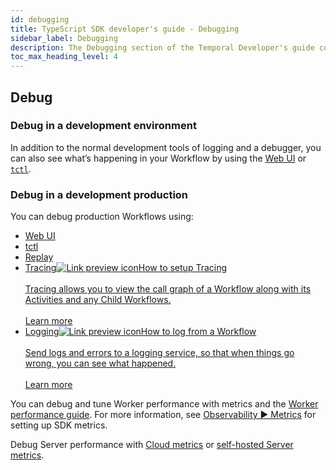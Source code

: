 ```yaml
---
id: debugging
title: TypeScript SDK developer's guide - Debugging
sidebar_label: Debugging
description: The Debugging section of the Temporal Developer's guide covers the many ways to debug your application.
toc_max_heading_level: 4
---
```


<!-- THIS FILE IS GENERATED. DO NOT EDIT THIS FILE DIRECTLY -->

## Debug



### Debug in a development environment

In addition to the normal development tools of logging and a debugger, you can also see what’s happening in your Workflow by using the [Web UI](/web-ui) or [`tctl`](/tctl-v1).

### Debug in a development production

You can debug production Workflows using:

- [Web UI](/web-ui)
- [tctl](/tctl-v1)
- [Replay](#replay)
- <a class="tdlp" href="/dev-guide/tscript/observability#tracing">Tracing<span class="tdlpiw"><img src="/img/link-preview-icon.svg" alt="Link preview icon" /></span><span class="tdlpc"><span class="tdlppt">How to setup Tracing</span><br /><br /><span class="tdlppd">Tracing allows you to view the call graph of a Workflow along with its Activities and any Child Workflows.</span><span class="tdlplm"><br /><br /><a class="tdlplma" href="/dev-guide/tscript/observability#tracing">Learn more</a></span></span></a>
- <a class="tdlp" href="/dev-guide/tscript/observability#logging">Logging<span class="tdlpiw"><img src="/img/link-preview-icon.svg" alt="Link preview icon" /></span><span class="tdlpc"><span class="tdlppt">How to log from a Workflow</span><br /><br /><span class="tdlppd">Send logs and errors to a logging service, so that when things go wrong, you can see what happened.</span><span class="tdlplm"><br /><br /><a class="tdlplma" href="/dev-guide/tscript/observability#logging">Learn more</a></span></span></a>

You can debug and tune Worker performance with metrics and the [Worker performance guide](/dev-guide/worker-performance). For more information, see [Observability ▶️ Metrics](/dev-guide/typescript/observability#metrics) for setting up SDK metrics.

Debug Server performance with [Cloud metrics](/cloud/how-to-monitor-temporal-cloud-metrics) or [self-hosted Server metrics](/kb/legacy-oss-prod-deploy#scaling-and-metrics).

